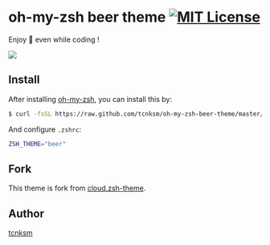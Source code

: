 oh-my-zsh beer theme [![MIT License](http://img.shields.io/badge/license-MIT-blue.svg?style=flat)](https://github.com/tcnksm/oh-my-zsh-beer-theme/blob/master/LICENCE)
====

Enjoy :beer: even while coding !

![](https://raw.github.com/tcnksm/oh-my-zsh-beer-theme/master/img/beer-theme.png)

## Install

After installing [oh-my-zsh](https://github.com/robbyrussell/oh-my-zsh), you can install this by:

```bash
$ curl -fsSL https://raw.github.com/tcnksm/oh-my-zsh-beer-theme/master/beer.zsh-theme >> ~/.oh-my-zsh/themes/beer.zsh-theme
```

And configure `.zshrc`:

```bash
ZSH_THEME="beer"
```

## Fork

This theme is fork from [cloud.zsh-theme](https://github.com/robbyrussell/oh-my-zsh/blob/master/themes/cloud.zsh-theme). 

## Author

[tcnksm](https://github.com/tcnksm)
